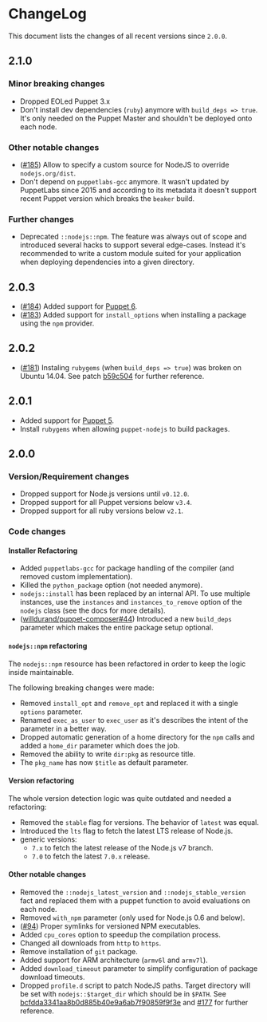 # ChangeLog

This document lists the changes of all recent versions since `2.0.0`.

## 2.1.0

### Minor breaking changes

* Dropped EOLed Puppet 3.x
* Don't install dev dependencies (`ruby`) anymore with `build_deps => true`. It's only needed on
  the Puppet Master and shouldn't be deployed onto each node.

### Other notable changes

* ([#185](https://github.com/willdurand/puppet-nodejs/issues/185)) Allow to specify a custom source
  for NodeJS to override `nodejs.org/dist`.
* Don't depend on `puppetlabs-gcc` anymore. It wasn't updated by PuppetLabs since 2015
  and according to its metadata it doesn't support recent Puppet version which breaks the
  `beaker` build.

### Further changes

* Deprecated `::nodejs::npm`. The feature was always out of scope and introduced several hacks
  to support several edge-cases. Instead it's recommended to write a custom module suited
  for your application when deploying dependencies into a given directory.

## 2.0.3

* ([#184](https://github.com/willdurand/puppet-nodejs/issues/184)) Added support
  for [Puppet 6](https://puppet.com/blog/introducing-puppet-6).
* ([#183](https://github.com/willdurand/puppet-nodejs/issues/183)) Added support for `install_options`
  when installing a package using the `npm` provider.

## 2.0.2

* ([#181](https://github.com/willdurand/puppet-nodejs/issues/181)) Instaling `rubygems`
  (when `build_deps => true`) was broken on Ubuntu 14.04.
  See patch [b59c504](https://github.com/willdurand/puppet-nodejs/commit/b59c504218ff3e4064706b3959672983067a680f)
  for further reference.

## 2.0.1

* Added support for [Puppet 5](https://puppet.com/blog/puppet-5-platform-released).
* Install `rubygems` when allowing `puppet-nodejs` to build packages.

## 2.0.0

### Version/Requirement changes

* Dropped support for Node.js versions until `v0.12.0`.
* Dropped support for all Puppet versions below `v3.4`.
* Dropped support for all ruby versions below `v2.1`.

### Code changes

#### Installer Refactoring

* Added `puppetlabs-gcc` for package handling of the compiler (and removed custom implementation).
* Killed the `python_package` option (not needed anymore).
* `nodejs::install` has been replaced by an internal API.
  To use multiple instances, use the `instances` and `instances_to_remove` option of
  the `nodejs` class (see the docs for more details).
* ([willdurand/puppet-composer#44](https://github.com/willdurand/puppet-composer/issues/44)) Introduced a
  new `build_deps` parameter which makes the entire package setup optional.

#### `nodejs::npm` refactoring

The `nodejs::npm` resource has been refactored in order to keep the logic inside maintainable.

The following breaking changes were made:

* Removed `install_opt` and `remove_opt` and replaced it with a single `options` parameter.
* Renamed `exec_as_user` to `exec_user` as it's describes the intent of the parameter in a better way.
* Dropped automatic generation of a home directory for the `npm` calls and added
  a `home_dir` parameter which does the job.
* Removed the ability to write `dir:pkg` as resource title.
* The `pkg_name` has now `$title` as default parameter.

#### Version refactoring

The whole version detection logic was quite outdated and needed a refactoring:

* Removed the `stable` flag for versions. The behavior of `latest` was equal.
* Introduced the `lts` flag to fetch the latest LTS release of Node.js.
* generic versions:
  * `7.x` to fetch the latest release of the Node.js v7 branch.
  * `7.0` to fetch the latest `7.0.x` release.

#### Other notable changes

* Removed the `::nodejs_latest_version` and `::nodejs_stable_version` fact and replaced them with a
  puppet function to avoid evaluations on each node.
* Removed `with_npm` parameter (only used for Node.js 0.6 and below).
* ([#94](https://github.com/willdurand/puppet-nodejs/issues/94)) Proper symlinks for versioned NPM executables.
* Added `cpu_cores` option to speedup the compilation process.
* Changed all downloads from `http` to `https`.
* Remove installation of `git` package.
* Added support for ARM architecture (`armv6l` and `armv7l`).
* Added `download_timeout` parameter to simplify configuration of package download timeouts.
* Dropped `profile.d` script to patch NodeJS paths. Target directory will be set
  with `nodejs::$target_dir` which should be in `$PATH`.
  See [bcfdda3341aa8b0d885b40e9a6ab7f90859f9f3e](https://github.com/willdurand/puppet-nodejs/commit/bcfdda3341aa8b0d885b40e9a6ab7f90859f9f3e) and [#177](https://github.com/willdurand/puppet-nodejs/issues/177) for further reference.
